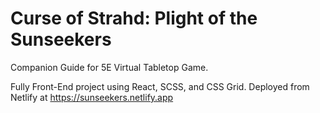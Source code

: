 # Curse of Strahd: Plight of the Sunseekers
Companion Guide for 5E Virtual Tabletop Game.

Fully Front-End project using React, SCSS, and CSS Grid.
Deployed from Netlify at https://sunseekers.netlify.app
